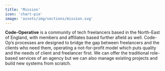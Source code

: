 ```yaml
---
title: 'Mission'
icon: 'chart-pie'
image: 'assets/img/sections/mission.svg'
---
```

**Code-Operative** is a community of tech freelancers based in the North-East of England, with members and affiliates based further afield as well. Code-Op’s processes are designed to bridge the gap between freelancers and the clients who need them, operating a not-for-profit model which puts quality and the needs of client and freelancer first. We can offer the traditional role-based services of an agency but we can also manage existing projects and build new systems from scratch.
